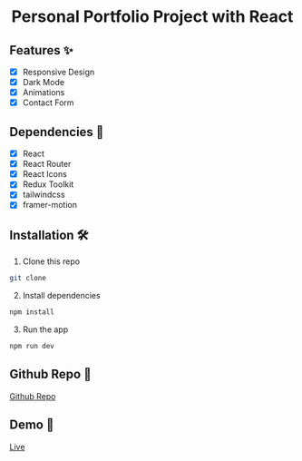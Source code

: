<h1 align="center" >Personal Portfolio Project with React </h1>

## Features ✨
- [x] Responsive Design
- [x] Dark Mode
- [x] Animations
- [x] Contact Form

## Dependencies 🧱
- [x] React
- [x] React Router
- [x] React Icons
- [x] Redux Toolkit
- [x] tailwindcss
- [x] framer-motion

## Installation 🛠️
1. Clone this repo
```bash
git clone
```
2. Install dependencies
```bash
npm install
```
3. Run the app
```bash
npm run dev
```
## Github Repo 📁

[Github Repo](https://github.com/harshalgondane33/Portfolio) 

## Demo 🚀
[Live](https://portfolio-sigma-one-8ymo9jqez3.vercel.app/)